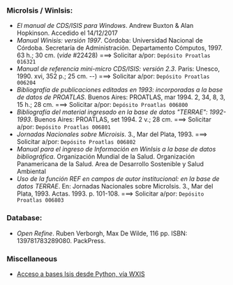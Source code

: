 ### MicroIsis / WinIsis:

* _El manual de CDS/ISIS para Windows_. Andrew Buxton & Alan Hopkinson. Accedido el 14/12/2017 
* _Manual Winisis: versión 1997_. Córdoba: Universidad Nacional de Córdoba. Secretaría de Administración. Departamento Cómputos, 1997. 63 h.; 30 cm.  (_vide_ #22428) ===> Solicitar a/por: `Depósito Proatlas 016321`
* _Manual de referencia mini-micro CDS/ISIS: versión 2.3_. Paris: Unesco, 1990. xvi, 352 p.; 25 cm. --) ===> Solicitar a/por: `Depósito Proatlas 006204`
* _Bibliografía de publicaciones editadas en 1993: incorporadas a la base de datos de PROATLAS_. Buenos Aires: PROATLAS, mar 1994. 2, 34, 8, 3, 15 h.; 28 cm.  ===> Solicitar a/por: `Depósito Proatlas 006800`
* _Bibliografía del material ingresado en la base de datos "TERRAE": 1992-1993_. Buenos Aires: PROATLAS, set 1994. 2 v.; 28 cm. ===> Solicitar a/por: `Depósito Proatlas 006801`
* _Jornadas Nacionales sobre Microisis_. 3., Mar del Plata, 1993. ===> Solicitar a/por: `Depósito Proatlas 006802`
* _Manual para el ingreso de Información en WinIsis a la base de datos bibliográfica_. Organización Mundial de la Salud. Organización Panamericana de la Salud. Area de Desarrollo Sostenible y Salud Ambiental 
* _Uso de la función REF en campos de autor institucional: en la base de datos TERRAE_. En: Jornadas Nacionales sobre MicroIsis. 3., Mar del Plata, 1993. Actas. 1993. p. 101-108. ===> Solicitar a/por: `Depósito Proatlas 006803`


### Database:
* _Open Refine_. Ruben Verborgh, Max De Wilde, 116 pp. ISBN: 139781783289080. PackPress.

### Miscellaneous
* [Acceso a bases Isis desde Python, vía WXIS](http://catalis.uns.edu.ar/doku/doku.php/acceso_a_bases_isis_desde_python)

